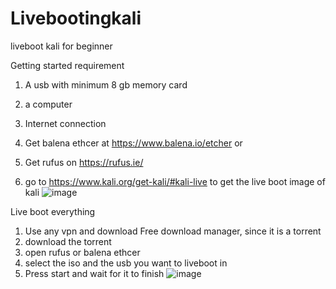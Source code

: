 # Livebootingkali
liveboot kali for beginner


Getting started
requirement
1. A usb with minimum 8 gb memory card
2. a computer
3. Internet connection



1. Get balena ethcer at https://www.balena.io/etcher
or
1. Get rufus on https://rufus.ie/
3. go to https://www.kali.org/get-kali/#kali-live to get the live boot image of kali
![image](https://github.com/user-attachments/assets/e279d51d-bf17-421d-97f7-cad5a06cda90)

Live boot everything
1. Use any vpn and download Free download manager, since it is a torrent
2. download the torrent
3. open rufus or balena ethcer
4. select the iso and the usb you want to liveboot in
5. Press start and wait for it to finish
   ![image](https://github.com/user-attachments/assets/69d45d50-b672-4262-afbd-0e81346b31ac)




